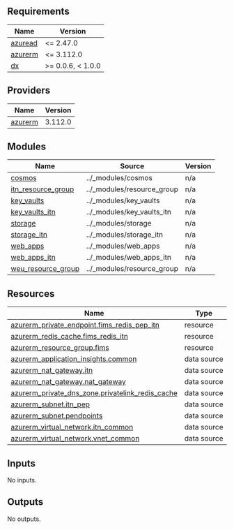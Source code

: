 <!-- markdownlint-disable -->
<!-- BEGIN_TF_DOCS -->
## Requirements

| Name | Version |
|------|---------|
| <a name="requirement_azuread"></a> [azuread](#requirement\_azuread) | <= 2.47.0 |
| <a name="requirement_azurerm"></a> [azurerm](#requirement\_azurerm) | <= 3.112.0 |
| <a name="requirement_dx"></a> [dx](#requirement\_dx) | >= 0.0.6, < 1.0.0 |

## Providers

| Name | Version |
|------|---------|
| <a name="provider_azurerm"></a> [azurerm](#provider\_azurerm) | 3.112.0 |

## Modules

| Name | Source | Version |
|------|--------|---------|
| <a name="module_cosmos"></a> [cosmos](#module\_cosmos) | ../_modules/cosmos | n/a |
| <a name="module_itn_resource_group"></a> [itn\_resource\_group](#module\_itn\_resource\_group) | ../_modules/resource_group | n/a |
| <a name="module_key_vaults"></a> [key\_vaults](#module\_key\_vaults) | ../_modules/key_vaults | n/a |
| <a name="module_key_vaults_itn"></a> [key\_vaults\_itn](#module\_key\_vaults\_itn) | ../_modules/key_vaults_itn | n/a |
| <a name="module_storage"></a> [storage](#module\_storage) | ../_modules/storage | n/a |
| <a name="module_storage_itn"></a> [storage\_itn](#module\_storage\_itn) | ../_modules/storage_itn | n/a |
| <a name="module_web_apps"></a> [web\_apps](#module\_web\_apps) | ../_modules/web_apps | n/a |
| <a name="module_web_apps_itn"></a> [web\_apps\_itn](#module\_web\_apps\_itn) | ../_modules/web_apps_itn | n/a |
| <a name="module_weu_resource_group"></a> [weu\_resource\_group](#module\_weu\_resource\_group) | ../_modules/resource_group | n/a |

## Resources

| Name | Type |
|------|------|
| [azurerm_private_endpoint.fims_redis_pep_itn](https://registry.terraform.io/providers/hashicorp/azurerm/latest/docs/resources/private_endpoint) | resource |
| [azurerm_redis_cache.fims_redis_itn](https://registry.terraform.io/providers/hashicorp/azurerm/latest/docs/resources/redis_cache) | resource |
| [azurerm_resource_group.fims](https://registry.terraform.io/providers/hashicorp/azurerm/latest/docs/resources/resource_group) | resource |
| [azurerm_application_insights.common](https://registry.terraform.io/providers/hashicorp/azurerm/latest/docs/data-sources/application_insights) | data source |
| [azurerm_nat_gateway.itn](https://registry.terraform.io/providers/hashicorp/azurerm/latest/docs/data-sources/nat_gateway) | data source |
| [azurerm_nat_gateway.nat_gateway](https://registry.terraform.io/providers/hashicorp/azurerm/latest/docs/data-sources/nat_gateway) | data source |
| [azurerm_private_dns_zone.privatelink_redis_cache](https://registry.terraform.io/providers/hashicorp/azurerm/latest/docs/data-sources/private_dns_zone) | data source |
| [azurerm_subnet.itn_pep](https://registry.terraform.io/providers/hashicorp/azurerm/latest/docs/data-sources/subnet) | data source |
| [azurerm_subnet.pendpoints](https://registry.terraform.io/providers/hashicorp/azurerm/latest/docs/data-sources/subnet) | data source |
| [azurerm_virtual_network.itn_common](https://registry.terraform.io/providers/hashicorp/azurerm/latest/docs/data-sources/virtual_network) | data source |
| [azurerm_virtual_network.vnet_common](https://registry.terraform.io/providers/hashicorp/azurerm/latest/docs/data-sources/virtual_network) | data source |

## Inputs

No inputs.

## Outputs

No outputs.
<!-- END_TF_DOCS -->
